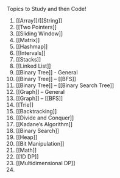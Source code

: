 Topics to Study and then Code!
1. [[Array]]/[[String]]
2. [[Two Pointers]]
3. [[Sliding Window]]
4. [[Matrix]]
5. [[Hashmap]]
6. [[Intervals]]
7. [[Stacks]]
8. [[Linked List]]
9. [[Binary Tree]] - General
10. [[Binary Tree]] – [[BFS]]
11. [[Binary Tree]] – [[Binary Search Tree]]
12. [[Graph]] – General
13. [[Graph]] – [[BFS]]
14. [[Trie]]
15. [[Backtracking]]
16. [[Divide and Conquer]] 
17. [[Kadane’s Algorithm]]
18. [[Binary Search]]
19. [[Heap]]
20. [[Bit Manipulation]]
21. [[Math]]
22. [[1D DP]]
23. [[Multidimensional DP]]
24. 